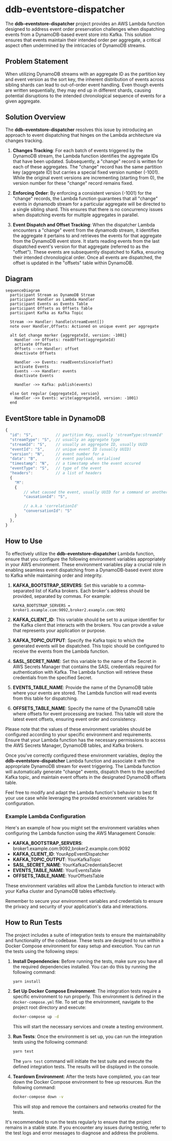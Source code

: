 # ddb-eventstore-dispatcher

The **ddb-eventstore-dispatcher** project provides an AWS Lambda function designed to address event order preservation
challenges when dispatching events from a DynamoDB-based event store into Kafka. This solution ensures that events
maintain their intended order per aggregate, a critical aspect often undermined by the intricacies of DynamoDB streams.

## Problem Statement

When utilizing DynamoDB streams with an aggregate ID as the partition key and event version as the sort key, the
inherent distribution of events across sibling shards can lead to out-of-order event handling. Even though events are
written sequentially, they may end up in different shards, causing potential disruptions to the intended chronological
sequence of events for a given aggregate.

## Solution Overview

The **ddb-eventstore-dispatcher** resolves this issue by introducing an approach to event dispatching that hinges
on the Lambda architecture via changes tracking.

1. **Changes Tracking**: For each batch of events triggered by the DynamoDB stream, the Lambda function identifies the
   aggregate IDs that have been updated. Subsequently, a "change" record is written for each of these aggregates. The
   "change" record has the same partition key (aggregate ID) but carries a special fixed version number (-1001). While
   the original event versions are incrementing (starting from 0), the version number for these "change"
   record remains fixed.

2. **Enforcing Order**: By enforcing a consistent version (-1001) for the "change" records, the Lambda function
   guarantees that all "change" events in dynamodb stream for a particular aggregate will be directed to a single
   sibling shard. This ensures that there is no concurrency issues when dispatching events for multiple aggregates in
   parallel.

3. **Event Dispatch and Offset Tracking**: When the dispatcher Lambda encounters a "change" event from the dynamodb
   stream, it identifies the aggregate it pertains to and retrieves the events for that aggregate from the DynamoDB
   event store. It starts reading events from the last dispatched event's version for that aggregate (referred to as the
   "offset"). These events are subsequently dispatched to Kafka, ensuring their intended chronological order. Once all
   events are dispatched, the offset is updated in the "offsets" table within DynamoDB.

## Diagram

```mermaidjs
sequenceDiagram
  participant Stream as DynamoDB Stream
  participant Handler as Lambda Handler
  participant Events as Events Table
  participant Offsets as Offsets Table
  participant Kafka as Kafka Topic

  Stream ->> Handler: handle(streamEvent[])
  note over Handler,Offsets: Actioned on unique event per aggregate

  alt Got change marker {aggregateId, version: -1001}
    Handler ->> Offsets: readOffset(aggregateId)
    activate Offsets
    Offsets -->> Handler: offset
    deactivate Offsets

    Handler ->> Events: readEventsSince(offset)
    activate Events
    Events -->> Handler: events
    deactivate Events

    Handler ->> Kafka: publish(events)

  else Got regular {aggregateId, version}
    Handler ->> Events: write(aggregateId, version: -1001)
  end
```

## EventStore table in DynamoDB

```javascript
{
  "id": "S",          // partition Key, usually 'streamType:streamId'
  "streamType": "S",  // usually an aggregate type
  "streamId": "S",    // usually an aggregate ID, usually UUID
  "eventId": "S",     // unique event ID (usually UUID)
  "version": "N",     // event number for a
  "data": "B",        // event payload, serialised
  "timestamp": "N",   // a timestamp when the event occured
  "eventType": "S",   // type of the event
  "headers":          // a list of headers
  {
    "M":
    {
        // what caused the event, usually UUID for a command or another event
        "causationId": "S",

        // a.k.a 'correlationId'
        "conversationId": "S"
    }
  },
}
```

## How to Use

To effectively utilize the **ddb-eventstore-dispatcher** Lambda function, ensure that you configure the following
environment variables appropriately in your AWS environment. These environment variables play a crucial role in enabling
seamless event dispatching from a DynamoDB-based event store to Kafka while maintaining order and integrity.

1. **KAFKA_BOOTSTRAP_SERVERS**: Set this variable to a comma-separated list of Kafka brokers. Each broker's address
   should be provided, separated by commas. For example:

    ```
    KAFKA_BOOTSTRAP_SERVERS = broker1.example.com:9092,broker2.example.com:9092
    ```

2. **KAFKA_CLIENT_ID**: This variable should be set to a unique identifier for the Kafka client that interacts with the
   brokers. You can provide a value that represents your application or purpose.

3. **KAFKA_TOPIC_OUTPUT**: Specify the Kafka topic to which the generated events will be dispatched. This topic should
   be configured to receive the events from the Lambda function.

4. **SASL_SECRET_NAME**: Set this variable to the name of the Secret in AWS Secrets Manager that contains the SASL
   credentials required for authentication with Kafka. The Lambda function will retrieve these credentials from the
   specified Secret.

5. **EVENTS_TABLE_NAME**: Provide the name of the DynamoDB table where your events are stored. The Lambda function will
   read events from this table for dispatching.

6. **OFFSETS_TABLE_NAME**: Specify the name of the DynamoDB table where offsets for event processing are tracked. This
   table will store the latest event offsets, ensuring event order and consistency.

Please note that the values of these environment variables should be configured according to your specific environment
and requirements. Ensure that your Lambda function has the necessary permissions to access the AWS Secrets Manager,
DynamoDB tables, and Kafka brokers.

Once you've correctly configured these environment variables, deploy the **ddb-eventstore-dispatcher** Lambda function
and associate it with the appropriate DynamoDB stream for event triggering. The Lambda function will automatically
generate "change" events, dispatch them to the specified Kafka topic, and maintain event offsets in the designated
DynamoDB offsets table.

Feel free to modify and adapt the Lambda function's behavior to best fit your use case while leveraging the provided
environment variables for configuration.

### Example Lambda Configuration

Here's an example of how you might set the environment variables when configuring the Lambda function using the AWS
Management Console:

- **KAFKA_BOOTSTRAP_SERVERS**: broker1.example.com:9092,broker2.example.com:9092
- **KAFKA_CLIENT_ID**: YourAppEventDispatcher
- **KAFKA_TOPIC_OUTPUT**: YourKafkaTopic
- **SASL_SECRET_NAME**: YourKafkaCredentialsSecret
- **EVENTS_TABLE_NAME**: YourEventsTable
- **OFFSETS_TABLE_NAME**: YourOffsetsTable

These environment variables will allow the Lambda function to interact with your Kafka cluster and DynamoDB tables
effectively.

Remember to secure your environment variables and credentials to ensure the privacy and security of your application's
data and interactions.

## How to Run Tests

The project includes a suite of integration tests to ensure the maintainability and functionality of the codebase. These
tests are designed to run within a Docker Compose environment for easy setup and execution. You can run the tests using
the following steps:

1. **Install Dependencies**: Before running the tests, make sure you have all the required dependencies installed. You
   can do this by running the following command:

   ```sh
   yarn install
   ```

2. **Set Up Docker Compose Environment**: The integration tests require a specific environment to run properly. This
   environment is defined in the `docker-compose.yml` file. To set up the environment, navigate to the project root
   directory and execute:

   ```sh
   docker-compose up -d
   ```

   This will start the necessary services and create a testing environment.

3. **Run Tests**: Once the environment is set up, you can run the integration tests using the following command:

   ```sh
   yarn test
   ```

   The `yarn test` command will initiate the test suite and execute the defined integration tests. The results will be
   displayed in the console.

4. **Teardown Environment**: After the tests have completed, you can tear down the Docker Compose environment to free up
   resources. Run the following command:

   ```sh
   docker-compose down -v
   ```

   This will stop and remove the containers and networks created for the tests.

It's recommended to run the tests regularly to ensure that the project remains in a stable state. If you encounter any
issues during testing, refer to the test logs and error messages to diagnose and address the problems.
